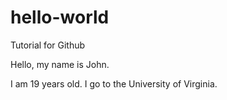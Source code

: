 # hello-world
Tutorial for Github

Hello, my name is John. 

I am 19 years old. I go to the University of Virginia. 
